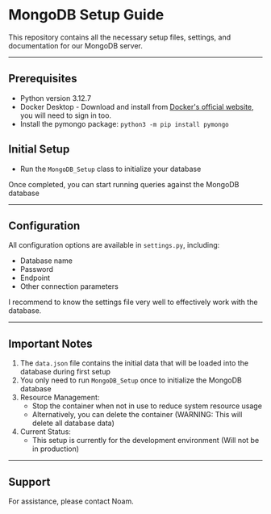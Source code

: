 # MongoDB Setup Guide
This repository contains all the necessary setup files, settings, and documentation for our MongoDB server.

***

## Prerequisites

* Python version 3.12.7
* Docker Desktop - Download and install from [Docker's official website](https://www.docker.com/products/docker-desktop/), you will need to sign in too.
* Install the pymongo package: `python3 -m pip install pymongo`

## Initial Setup

* Run the `MongoDB_Setup` class to initialize your database 

Once completed, you can start running queries against the MongoDB database

***

## Configuration

All configuration options are available in `settings.py`, including:
* Database name
* Password
* Endpoint
* Other connection parameters

I recommend to know the settings file very well to effectively work with the database.
***

## Important Notes

1. The `data.json` file contains the initial data that will be loaded into the database during first setup
2. You only need to run `MongoDB_Setup` once to initialize the MongoDB database
3. Resource Management:
   * Stop the container when not in use to reduce system resource usage
   * Alternatively, you can delete the container (WARNING: This will delete all database data)
4. Current Status:
   * This setup is currently for the development environment (Will not be in production)

***

## Support
For assistance, please contact Noam.